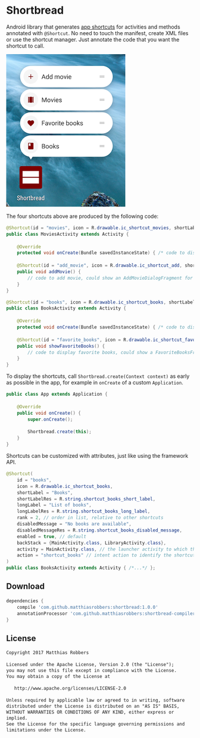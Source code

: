 Shortbread
==========

Android library that generates [app shortcuts][1] for activities and methods annotated with `@Shortcut`. 
No need to touch the manifest, create XML files or use the shortcut manager. Just annotate the code that 
you want the shortcut to call.

![Sample](sample.png)

The four shortcuts above are produced by the following code:

```java
@Shortcut(id = "movies", icon = R.drawable.ic_shortcut_movies, shortLabel = "Movies")
public class MoviesActivity extends Activity {

    @Override
    protected void onCreate(Bundle savedInstanceState) { /* code to display list of movies */ }

    @Shortcut(id = "add_movie", icon = R.drawable.ic_shortcut_add, shortLabel = "Add movie")
    public void addMovie() {
        // code to add movie, could show an AddMovieDialogFragment for example 
    }
}
```

```java
@Shortcut(id = "books", icon = R.drawable.ic_shortcut_books, shortLabel = "Books")
public class BooksActivity extends Activity {

    @Override
    protected void onCreate(Bundle savedInstanceState) { /* code to display list of books */ }

    @Shortcut(id = "favorite_books", icon = R.drawable.ic_shortcut_favorite, shortLabel = "Favorite books")
    public void showFavoriteBooks() {
        // code to display favorite books, could show a FavoriteBooksFragment for example 
    }
}
```

To display the shortcuts, call `Shortbread.create(Context context)` as early as possible in the app, for 
example in `onCreate` of a custom `Application`. 

```java
public class App extends Application {

    @Override
    public void onCreate() {
        super.onCreate();

        Shortbread.create(this);
    }
}
```

Shortcuts can be customized with attributes, just like using the framework API.
  
```java
@Shortcut(
    id = "books", 
    icon = R.drawable.ic_shortcut_books, 
    shortLabel = "Books",
    shortLabelRes = R.string.shortcut_books_short_label,
    longLabel = "List of books",
    longLabelRes = R.string.shortcut_books_long_label,
    rank = 2, // order in list, relative to other shortcuts
    disabledMessage = "No books are available",
    disabledMessageRes = R.string.shortcut_books_disabled_message,
    enabled = true, // default
    backStack = {MainActivity.class, LibraryActivity.class},
    activity = MainActivity.class, // the launcher activity to which the shortcut should be attached
    action = "shortcut_books" // intent action to identify the shortcut from the launched activity
)
public class BooksActivity extends Activity { /*...*/ };
```
Download
--------

```groovy
dependencies {
    compile 'com.github.matthiasrobbers:shortbread:1.0.0'
    annotationProcessor 'com.github.matthiasrobbers:shortbread-compiler:1.0.0'
}
```

License
-------

    Copyright 2017 Matthias Robbers

    Licensed under the Apache License, Version 2.0 (the "License");
    you may not use this file except in compliance with the License.
    You may obtain a copy of the License at

       http://www.apache.org/licenses/LICENSE-2.0

    Unless required by applicable law or agreed to in writing, software
    distributed under the License is distributed on an "AS IS" BASIS,
    WITHOUT WARRANTIES OR CONDITIONS OF ANY KIND, either express or implied.
    See the License for the specific language governing permissions and
    limitations under the License.



 [1]: https://developer.android.com/guide/topics/ui/shortcuts.html
